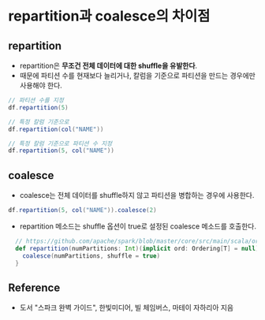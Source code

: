# repartition과 coalesce의 차이점


## repartition
- repartition은 **무조건 전체 데이터에 대한 shuffle을 유발한다**.
- 때문에 파티션 수를 현재보다 늘리거나, 칼럼을 기준으로 파티션을 만드는 경우에만 사용해야 한다.
```scala
// 파티션 수를 지정
df.repartition(5)

// 특정 칼럼 기준으로
df.repartition(col("NAME"))

// 특정 칼럼 기준으로 파티션 수 지정
df.repartition(5, col("NAME"))
```


## coalesce
- coalesce는 전체 데이터를 shuffle하지 않고 파티션을 병합하는 경우에 사용한다.
```scala
df.repartition(5, col("NAME")).coalesce(2)
```
- repartition 메소드는 shuffle 옵션이 true로 설정된 coalesce 메소드를 호출한다.
```scala
  // https://github.com/apache/spark/blob/master/core/src/main/scala/org/apache/spark/rdd/RDD.scala (482 line)
  def repartition(numPartitions: Int)(implicit ord: Ordering[T] = null): RDD[T] = withScope {
    coalesce(numPartitions, shuffle = true)
  }
```



## Reference
- 도서 "스파크 완벽 가이드", 한빛미디어, 빌 체임버스, 마테이 자하리아 지음


